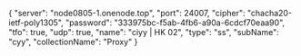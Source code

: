   {
    "server": "node0805-1.onenode.top",
    "port": 24007,
    "cipher": "chacha20-ietf-poly1305",
    "password": "333975bc-f5ab-4fb6-a90a-6cdcf70eaa90",
    "tfo": true,
    "udp": true,
    "name": "ciyy | HK 02",
    "type": "ss",
    "subName": "cyy",
    "collectionName": "Proxy"
  }
